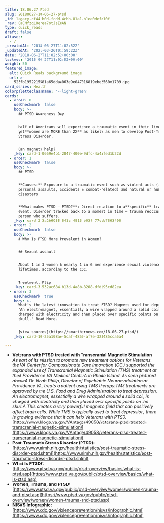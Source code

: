 ```yaml
---
title: 18.06.27 Ptsd
slug: 20180627-18-06-27-ptsd
_id: legacy-cf441b0d-fcdd-4cbb-81a1-b1ee0defe10f
_rev: 0aCMfzqL0erea7otJsEuAN
type: quick_reads
draft: false
aliases:
  - /
_createdAt: '2018-06-27T11:02:52Z'
_updatedAt: '2021-03-26T01:59:22Z'
date: '2018-06-27T11:02:52+00:00'
lastmod: '2018-06-27T11:02:52+00:00'
weight: 50
featured_image:
  alt: Quick Reads background image
  url: >-
    523fb1952215581a65ddaa063e9e047016819ebe2560x1709.jpg
card_series: Health
colorpaletteclassname: '--light-green'
cards:
  - order: 0
    useCheckmark: false
    body: >-
      ## PTSD Awareness Day


      Half of Americans will experience a traumatic event in their lives,
      yet**women are MORE than 2X** as likely as men to develop Post-Traumatic
      Stress Disorder.


      Can magnets help?
    _key: card-1-0669e4b1-2847-400e-9dfc-4a4afed1b22d
  - order: 1
    useCheckmark: false
    body: >-
      ## PTSD


      **Causes:** Exposure to a traumatic event such as violent acts (including
      personal assaults, accidents & combat-related) and natural or human-caused
      disasters


      **What makes PTSD – PTSD?**: Direct relation to a**specific** traumatic
      event. Disorder tracked back to a moment in time – trauma reoccurs in the
      person who suffers.
    _key: card-2-3a2b6955-841c-4813-b03f-77ccb7863408
  - order: 2
    useCheckmark: false
    body: >-
      # Why Is PTSD More Prevalent in Women?


      ## Sexual Assault


      About 1 in 3 women & nearly 1 in 6 men experience sexual violence in their
      lifetimes, according to the CDC.


      Treatment: Flip
    _key: card-3-532ac684-b13d-4a8b-8208-dfd195cd82ea
  - order: 3
    useCheckmark: true
    body: >-
      What's the latest innovation to treat PTSD? Magnets used for depression -
      "An electromagnet, essentially a wire wrapped around a solid coil, is
      charged with electricity and then placed over specific points on the
      skull." Read More.


      [view sources](https://smarthernews.com/18-06-27-ptsd/)
    _key: card-10-25a108ae-5caf-4859-af7e-328485cca5a4

---
```

* **Veterans with PTSD treated with Transcranial Magnetic Stimulation**  
_As part of its mission to promote new treatment options for Veterans, the VA Center for Compassionate Care Innovation (CCI) supported the expanded use of Transcranial Magnetic Stimulation (TMS) treatment at theA Providence VA Medical CenterA in Rhode Island. As seen pictured aboveA Dr. Noah Philip, Director of Psychiatric Neuromodulation at Providence VA, treats a patient using TMS therapy.TMS treatments are approved by the U.S. Food and Drug Administration to treat depression. An electromagnet, essentially a wire wrapped around a solid coil, is charged with electricity and then placed over specific points on the skull.A This creates a very powerful magnetic field that can positively affect brain cells. While TMS is typically used to treat depression, there is growing evidence that it can help Veterans with PTSD._  
[https://www.blogs.va.gov/VAntage/49058/veterans-ptsd-treated-transcranial-magnetic-stimulation/](https://www.blogs.va.gov/VAntage/49058/veterans-ptsd-treated-transcranial-magnetic-stimulation/)
* **Post-Traumatic Stress Disorder (PTSD):**  
[https://www.nimh.nih.gov/health/statistics/post-traumatic-stress-disorder-ptsd.shtml](https://www.nimh.nih.gov/health/statistics/post-traumatic-stress-disorder-ptsd.shtml)
* **What Is PTSD?:**  
[https://www.ptsd.va.gov/public/ptsd-overview/basics/what-is-ptsd.asp](https://www.ptsd.va.gov/public/ptsd-overview/basics/what-is-ptsd.asp)
* **Women, Trauma, and PTSD:**  
[https://www.ptsd.va.gov/public/ptsd-overview/women/women-trauma-and-ptsd.asp](https://www.ptsd.va.gov/public/ptsd-overview/women/women-trauma-and-ptsd.asp)
* **NISVS Infographic:**  
[https://www.cdc.gov/violenceprevention/nisvs/infographic.html](https://www.cdc.gov/violenceprevention/nisvs/infographic.html)